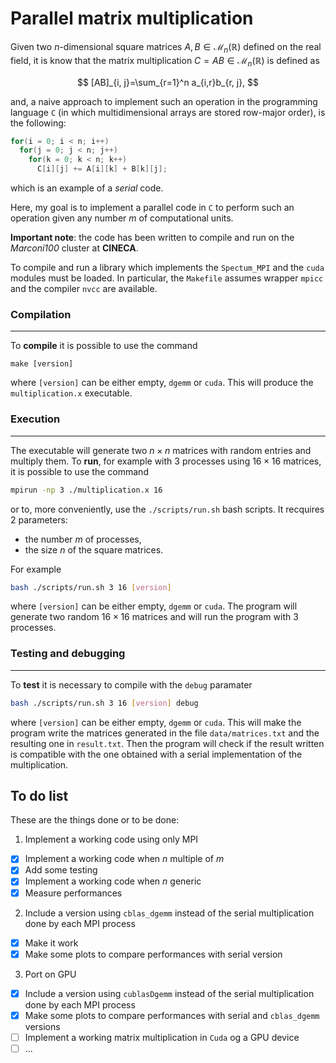 # Parallel matrix multiplication

Given two $n$-dimensional square matrices $A, B \in\mathcal{M}_{n}(\mathbb{R})$ defined on the real field, it is know that the matrix multiplication $C=AB\in\mathcal{M}_n(\mathbb{R})$ is defined as

$$
[AB]_{i, j}=\sum_{r=1}^n a_{i,r}b_{r, j},
$$

and, a naive approach to implement such an operation in the programming language `C` (in which multidimensional arrays are stored row-major order), is the following:

```C
for(i = 0; i < n; i++)
  for(j = 0; j < n; j++)
    for(k = 0; k < n; k++)
      C[i][j] += A[i][k] + B[k][j];
 ```
 
which is an example of a *serial* code.
 
Here, my goal is to implement a parallel code in `C` to perform such an operation given any number $m$ of computational units. 

**Important note**: the code has been written to compile and run on the *Marconi100* cluster at **CINECA**.

To compile and run a library which implements the `Spectum_MPI` and the `cuda` modules must be loaded. In particular, the `Makefile` assumes wrapper `mpicc` and the compiler `nvcc` are available.

### Compilation
---
To **compile** it is possible to use the command 
```
make [version]
``` 
where `[version]` can be either empty, `dgemm` or `cuda`. This will produce the `multiplication.x` executable. 

### Execution
---
The executable will generate two $n\times n$ matrices with random entries and multiply them. To **run**, for example with 3 processes using $16\times 16$ matrices, it is possible to use the command 
```bash
mpirun -np 3 ./multiplication.x 16
```
or to, more conveniently, use the `./scripts/run.sh` bash scripts. It recquires 2 parameters:
- the number $m$ of processes,
- the size $n$ of the square matrices.
  
For example
```bash
bash ./scripts/run.sh 3 16 [version]
```
where `[version]` can be either empty, `dgemm` or `cuda`. The program will generate two random $16\times 16$ matrices and will run the program with $3$ processes. 

### Testing and debugging
---
To **test** it is necessary to compile with the `debug` paramater
```bash
bash ./scripts/run.sh 3 16 [version] debug
```
where `[version]` can be either empty, `dgemm` or `cuda`. This will make the program write the matrices generated in the file `data/matrices.txt` and the resulting one in `result.txt`. Then the program will check if the result written is compatible with the one obtained with a serial implementation of the multiplication.

## To do list
These are the things done or to be done:
1. Implement a working code using only MPI
- [x] Implement a working code when $n$ multiple of $m$
- [x] Add some testing
- [x] Implement a working code when $n$ generic 
- [x] Measure performances
2. Include a version using `cblas_dgemm` instead of the serial multiplication done by each MPI process
- [x] Make it work
- [x] Make some plots to compare performances with serial version
3. Port on GPU 
- [x] Include a version using `cublasDgemm` instead of the serial multiplication done by each MPI process
- [x] Make some plots to compare performances with serial and `cblas_dgemm` versions
- [ ] Implement a working matrix multiplication in `Cuda` og a GPU device
- [ ] ...
